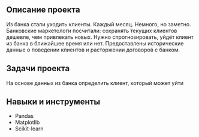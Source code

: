 ## Описание проекта 
Из банка стали уходить клиенты. Каждый месяц. Немного, но заметно. Банковские маркетологи посчитали: сохранять текущих клиентов дешевле, чем привлекать новых.
Нужно спрогнозировать, уйдёт клиент из банка в ближайшее время или нет. Предоставлены исторические данные о поведении клиентов и расторжении договоров с банком.
## Задачи проекта
На основе данных из банка определить клиент, который может уйти
## Навыки и инструменты 
* Pandas
* Matplotlib
* Scikit-learn
